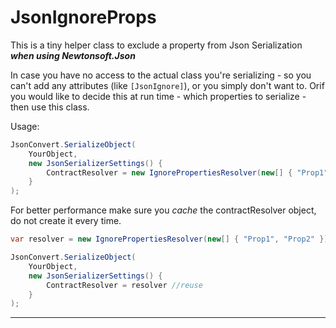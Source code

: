 # JsonIgnoreProps

This is a tiny helper class to exclude a property from Json Serialization **_when using Newtonsoft.Json_**

In case you have no access to the actual class you're serializing - so you can't add any attributes (like `[JsonIgnore]`), or you simply don't want to. Orif  you would like to decide this at run time - which properties to serialize - then use this class.

Usage:

```csharp
JsonConvert.SerializeObject(
	YourObject,
	new JsonSerializerSettings() {
		ContractResolver = new IgnorePropertiesResolver(new[] { "Prop1", "Prop2" })
	}
);
```

For better performance make sure you *cache* the contractResolver object, do not create it every time.

```csharp
var resolver = new IgnorePropertiesResolver(new[] { "Prop1", "Prop2" });

JsonConvert.SerializeObject(
	YourObject,
	new JsonSerializerSettings() {
		ContractResolver = resolver //reuse
	}
);
```

---
